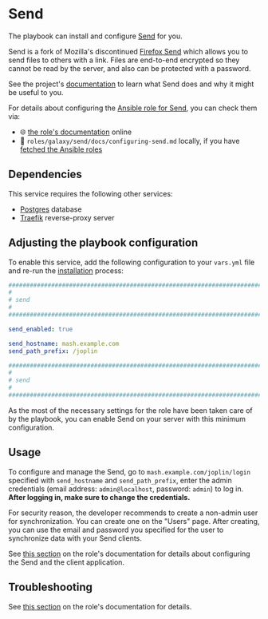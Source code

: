 <!--
SPDX-FileCopyrightText: 2020 - 2024 MDAD project contributors
SPDX-FileCopyrightText: 2020 - 2024 Slavi Pantaleev
SPDX-FileCopyrightText: 2020 Aaron Raimist
SPDX-FileCopyrightText: 2020 Chris van Dijk
SPDX-FileCopyrightText: 2020 Dominik Zajac
SPDX-FileCopyrightText: 2020 Mickaël Cornière
SPDX-FileCopyrightText: 2022 François Darveau
SPDX-FileCopyrightText: 2022 Julian Foad
SPDX-FileCopyrightText: 2022 Warren Bailey
SPDX-FileCopyrightText: 2023 Antonis Christofides
SPDX-FileCopyrightText: 2023 Felix Stupp
SPDX-FileCopyrightText: 2023 Pierre 'McFly' Marty
SPDX-FileCopyrightText: 2024 - 2025 Suguru Hirahara

SPDX-License-Identifier: AGPL-3.0-or-later
-->

# Send

The playbook can install and configure [Send](https://github.com/timvisee/send) for you.

Send is a fork of Mozilla's discontinued [Firefox Send](https://github.com/mozilla/send) which allows you to send files to others with a link. Files are end-to-end encrypted so they cannot be read by the server, and also can be protected with a password.

See the project's [documentation](https://github.com/timvisee/send/blob/master/README.md) to learn what Send does and why it might be useful to you.

For details about configuring the [Ansible role for Send](https://codeberg.org/acioustick/ansible-role-send), you can check them via:
- 🌐 [the role's documentation](https://codeberg.org/acioustick/ansible-role-send/src/branch/master/docs/configuring-send.md) online
- 📁 `roles/galaxy/send/docs/configuring-send.md` locally, if you have [fetched the Ansible roles](../installing.md)

## Dependencies

This service requires the following other services:

- [Postgres](postgres.md) database
- [Traefik](traefik.md) reverse-proxy server

## Adjusting the playbook configuration

To enable this service, add the following configuration to your `vars.yml` file and re-run the [installation](../installing.md) process:

```yaml
########################################################################
#                                                                      #
# send                                                                 #
#                                                                      #
########################################################################

send_enabled: true

send_hostname: mash.example.com
send_path_prefix: /joplin

########################################################################
#                                                                      #
# send                                                                 #
#                                                                      #
########################################################################
```

As the most of the necessary settings for the role have been taken care of by the playbook, you can enable Send on your server with this minimum configuration.

## Usage

To configure and manage the Send, go to `mash.example.com/joplin/login` specified with `send_hostname` and `send_path_prefix`, enter the admin credentials (email address: `admin@localhost`, password: `admin`) to log in. **After logging in, make sure to change the credentials.**

For security reason, the developer recommends to create a non-admin user for synchronization. You can create one on the "Users" page. After creating, you can use the email and password you specified for the user to synchronize data with your Send clients.

See [this section](https://codeberg.org/acioustick/ansible-role-send/src/branch/master/docs/configuring-send.md#usage) on the role's documentation for details about configuring the Send and the client application.

## Troubleshooting

See [this section](https://codeberg.org/acioustick/ansible-role-send/src/branch/master/docs/configuring-send.md#troubleshooting) on the role's documentation for details.
